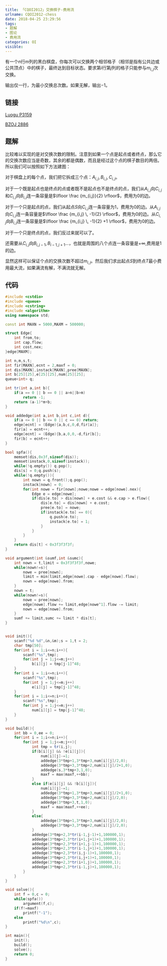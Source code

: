 ```yaml
---
title: 「CQOI2012」交换棋子-费用流
urlname: CQOI2012-chess
date: 2018-04-25 23:29:56
tags:
- 题解
- 图论
- 费用流
categories: OI
visible:
---
```


有一个$n$行$m$列的黑白棋盘，你每次可以交换两个相邻格子（相邻是指有公共边或公共顶点）中的棋子，最终达到目标状态。要求第$i$行第$j$列的格子只能参与$m_{i,j}$次交换。

输出仅一行，为最小交换总次数。如果无解，输出$-1$。

<!-- more -->

## 链接

[Luogu P3159](https://www.luogu.org/problemnew/show/P3159)

[BZOJ 2886](https://www.lydsy.com/JudgeOnline/problem.php?id=2668)

## 题解

比较难以实现的是对交换次数的限制。注意到如果一个点是起点或者终点，那么它的交换次数应当是奇数，其余的都是偶数，而且是经过这个点的棋子数目的两倍。所以我们可以按照如下方法建图：

对于棋盘上的每个点，我们把它拆成三个点：$A_{i,j},B_{i,j},C_{i,j}$。

对于一个既是起点也是终点的点或者既不是起点也不是终点的点，我们从$A_{i,j}$向$C_{i,j}$和$C_{i,j}$向$B_{i,j}$连一条容量是$\lfloor \frac {m_{i,j}}{2} \rfloor$，费用为$0$的边。

对于一个只是起点的点，我们从起点$S$向$C_{i,j}$连一条容量为$1$，费用为$0$的边。从$A_{i,j}$向$C_{i,j}$连一条容量是$\lfloor \frac {m_{i,j} \, -1}{2} \rfloor$，费用为0的边。从$C_{i,j}$向$B_{i,j}$连一条容量是$\lfloor \frac {m_{i,j} \, -1}{2} +1 \rfloor$，费用为$0$的边。

对于一个只是终点的点，我们反过来就可以了。

还需要从$C_{i,j}$向$B_{i,j-1},B_{i-1,j+1}...$，也就是周围的八个点连一条容量是$+\infty$,费用是$1$的边。

显然这样可以保证个点的交换次数不超过$m_{i,j}$。然后我们求出起点$S$到终点$T$最小费用最大流，如果满流有解，不满流就无解。

## 代码



```cpp
#include <cstdio>
#include <queue>
#include <cstring>
#include <algorithm>
using namespace std;

const int MAXN = 5000,MAXM = 500000;

struct Edge{
    int from,to;
    int cap,flow;
    int cost,nex;
}edge[MAXM];

int n,m,s,t;
int fir[MAXN],ecnt = 2,maxf = 0;
int dis[MAXN],instack[MAXN],pree[MAXN];
int b[25][25],e[25][25],num[25][25];
queue<int> q;

int tr(int a,int b){
    if(a == 0 || b == 0 || a>n||b>m)
        return -1;
    return (a-1)*m+b;
}

void addedge(int a,int b,int c,int d){
    if(a <= 0 || b <= 0 || c == 0) return;
    edge[ecnt] = (Edge){a,b,c,0,d,fir[a]};
    fir[a] = ecnt++;
    edge[ecnt] = (Edge){b,a,0,0,-d,fir[b]};
    fir[b] = ecnt++;    
}

bool spfa(){
    memset(dis,0x3f,sizeof(dis));
    memset(instack,0,sizeof(instack));
    while(!q.empty()) q.pop();
    dis[s] = 0;q.push(s);
    while(!q.empty()){
        int nown = q.front();q.pop();
        instack[nown] = 0;
        for(int nowe = fir[nown];nowe;nowe = edge[nowe].nex){
            Edge e = edge[nowe];
            if(dis[e.to] > dis[nown] + e.cost && e.cap > e.flow){
                dis[e.to] = dis[nown] + e.cost;
                pree[e.to] = nowe;
                if(instack[e.to] == 0){
                    q.push(e.to);
                    instack[e.to] = 1;
                }
            }
        }
    }
    return dis[t] < 0x3f3f3f3f;
}

void argument(int &sumf,int &sumc){
    int nown = t,limit = 0x3f3f3f3f,nowe;
    while(nown!=s){
        nowe = pree[nown];
        limit = min(limit,edge[nowe].cap - edge[nowe].flow);
        nown = edge[nowe].from;
    }
    nown = t;
    while(nown!=s){
        nowe = pree[nown];
        edge[nowe].flow += limit,edge[nowe^1].flow -= limit;
        nown = edge[nowe].from;
    }
    sumf += limit,sumc += limit * dis[t];
}


void init(){
    scanf("%d %d",&n,&m);s = 1,t = 2;
    char tmp[50];
    for(int i = 1;i<=n;i++){
        scanf("%s",tmp);
        for(int j = 1;j<=m;j++)
            b[i][j] = tmp[j-1]^48;
    }
    for(int i = 1;i<=n;i++){
        scanf("%s",tmp);
        for(int j = 1;j<=m;j++)
            e[i][j] = tmp[j-1]^48;
    }
    for(int i = 1;i<=n;i++){
        scanf("%s",tmp);
        for(int j = 1;j<=m;j++)
            num[i][j] = tmp[j-1]^48;
    }
}

void build(){
    int bb = 0,ee = 0;
    for(int i = 1;i<=n;i++){
        for(int j = 1;j<=m;j++){
            int tmp = tr(i,j);
            if(b[i][j] && !e[i][j]){
                num[i][j]-=1;
                addedge(3*tmp+1,3*tmp+3,num[i][j]/2,0);
                addedge(3*tmp+3,3*tmp+2,num[i][j]/2+1,0);
                addedge(s,3*tmp+3,1,0);
                maxf = max(maxf,++bb);
            }
            else if(e[i][j] && !b[i][j]){
                num[i][j]-=1;
                addedge(3*tmp+1,3*tmp+3,num[i][j]/2+1,0);
                addedge(3*tmp+3,3*tmp+2,num[i][j]/2,0);
                addedge(3*tmp+3,t,1,0);
                maxf = max(maxf,++ee);
            }
            else{
                addedge(3*tmp+1,3*tmp+3,num[i][j]/2,0);
                addedge(3*tmp+3,3*tmp+2,num[i][j]/2,0); 
            } 
            addedge(3*tmp+2,3*tr(i-1,j-1)+1,100000,1);
            addedge(3*tmp+2,3*tr(i+1,j+1)+1,100000,1);
            addedge(3*tmp+2,3*tr(i+1,j-1)+1,100000,1);
            addedge(3*tmp+2,3*tr(i-1,j+1)+1,100000,1);        
            addedge(3*tmp+2,3*tr(i,j-1)+1,100000,1);
            addedge(3*tmp+2,3*tr(i,j+1)+1,100000,1);
            addedge(3*tmp+2,3*tr(i+1,j)+1,100000,1);
            addedge(3*tmp+2,3*tr(i-1,j)+1,100000,1);
        }
    }
}

void solve(){
    int f = 0,c = 0;
    while(spfa())
        argument(f,c);
    if(f!=maxf)
        printf("-1");
    else
        printf("%d\n",c);
}

int main(){
    init();
    build();
    solve();
    return 0;
}
```


